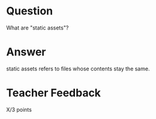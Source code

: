 # Question

What are "static assets"?

# Answer
static assets refers to files whose contents stay the same.
# Teacher Feedback

X/3 points